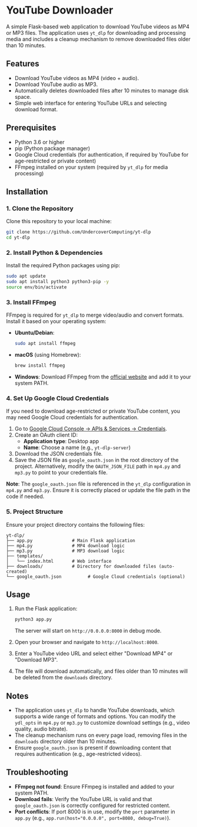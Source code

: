 # YouTube Downloader

A simple Flask-based web application to download YouTube videos as MP4 or MP3 files. The application uses `yt_dlp` for downloading and processing media and includes a cleanup mechanism to remove downloaded files older than 10 minutes.

## Features
- Download YouTube videos as MP4 (video + audio).
- Download YouTube audio as MP3.
- Automatically deletes downloaded files after 10 minutes to manage disk space.
- Simple web interface for entering YouTube URLs and selecting download format.

## Prerequisites
- Python 3.6 or higher
- pip (Python package manager)
- Google Cloud credentials (for authentication, if required by YouTube for age-restricted or private content)
- FFmpeg installed on your system (required by `yt_dlp` for media processing)

## Installation

### 1. Clone the Repository
Clone this repository to your local machine:
```bash
git clone https://github.com/UndercoverComputing/yt-dlp
cd yt-dlp
```

### 2. Install Python & Dependencies
Install the required Python packages using pip:
```bash
sudo apt update
sudo apt install python3 python3-pip -y
source env/bin/activate
```

### 3. Install FFmpeg
FFmpeg is required for `yt_dlp` to merge video/audio and convert formats. Install it based on your operating system:

- **Ubuntu/Debian**:
  ```bash
  sudo apt install ffmpeg
  ```

- **macOS** (using Homebrew):
  ```bash
  brew install ffmpeg
  ```

- **Windows**:
  Download FFmpeg from the [official website](https://ffmpeg.org/download.html) and add it to your system PATH.

### 4. Set Up Google Cloud Credentials
If you need to download age-restricted or private YouTube content, you may need Google Cloud credentials for authentication.

1. Go to [Google Cloud Console → APIs & Services → Credentials](https://console.cloud.google.com/apis/credentials).
2. Create an OAuth client ID:
   - **Application type**: Desktop app
   - **Name**: Choose a name (e.g., `yt-dlp-server`)
3. Download the JSON credentials file.
4. Save the JSON file as `google_oauth.json` in the root directory of the project. Alternatively, modify the `OAUTH_JSON_FILE` path in `mp4.py` and `mp3.py` to point to your credentials file.

**Note**: The `google_oauth.json` file is referenced in the `yt_dlp` configuration in `mp4.py` and `mp3.py`. Ensure it is correctly placed or update the file path in the code if needed.

### 5. Project Structure
Ensure your project directory contains the following files:
```
yt-dlp/
├── app.py               # Main Flask application
├── mp4.py               # MP4 download logic
├── mp3.py               # MP3 download logic
├── templates/
│   └── index.html       # Web interface
├── downloads/           # Directory for downloaded files (auto-created)
└── google_oauth.json          # Google Cloud credentials (optional)
```

## Usage
1. Run the Flask application:
   ```bash
   python3 app.py
   ```
   The server will start on `http://0.0.0.0:8000` in debug mode.

2. Open your browser and navigate to `http://localhost:8000`.

3. Enter a YouTube video URL and select either "Download MP4" or "Download MP3".

4. The file will download automatically, and files older than 10 minutes will be deleted from the `downloads` directory.

## Notes
- The application uses `yt_dlp` to handle YouTube downloads, which supports a wide range of formats and options. You can modify the `ydl_opts` in `mp4.py` or `mp3.py` to customize download settings (e.g., video quality, audio bitrate).
- The cleanup mechanism runs on every page load, removing files in the `downloads` directory older than 10 minutes.
- Ensure `google_oauth.json` is present if downloading content that requires authentication (e.g., age-restricted videos).

## Troubleshooting
- **FFmpeg not found**: Ensure FFmpeg is installed and added to your system PATH.
- **Download fails**: Verify the YouTube URL is valid and that `google_oauth.json` is correctly configured for restricted content.
- **Port conflicts**: If port 8000 is in use, modify the `port` parameter in `app.py` (e.g., `app.run(host="0.0.0.0", port=8080, debug=True)`).
